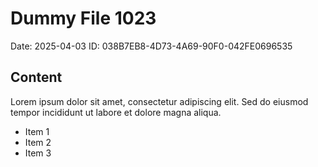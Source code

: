 # Dummy File 1023

Date: 2025-04-03
ID: 038B7EB8-4D73-4A69-90F0-042FE0696535

## Content

Lorem ipsum dolor sit amet, consectetur adipiscing elit.
Sed do eiusmod tempor incididunt ut labore et dolore magna aliqua.

* Item 1
* Item 2
* Item 3


